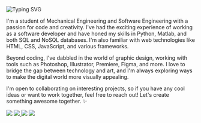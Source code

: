 <img src="https://readme-typing-svg.demolab.com?font=JetBrains+Mono&duration=3000&pause=1000&color=EF946C&vCenter=true&random=false&width=1000&lines=Hello+there!+%F0%9F%96%96%F0%9F%8F%BB" alt="Typing SVG" />

I'm a student of Mechanical Engineering and Software Engineering with a passion for code and creativity. I've had the exciting experience of working as a software developer and have honed my skills in Python, Matlab, and both SQL and NoSQL databases. I'm also familiar with web technologies like HTML, CSS, JavaScript, and various frameworks.

Beyond coding, I've dabbled in the world of graphic design, working with tools such as Photoshop, Illustrator, Premiere, Figma, and more. I love to bridge the gap between technology and art, and I'm always exploring ways to make the digital world more visually appealing.

I'm open to collaborating on interesting projects, so if you have any cool ideas or want to work together, feel free to reach out! Let's create something awesome together. ✨

<p align="left">
  <a href="mailto:wollingereliza@gmail.comal" alt="Gmail" target="_blank">
  <img src="https://img.shields.io/badge/-Gmail-EF6C6C?style=flat-square&labelColor=EF6C6C&logo=gmail&logoColor=white" /></a>

  <a href="https://www.behance.net/eliza-wollinger" alt="Behance" target="_blank">
  <img src="https://img.shields.io/badge/-Resume-EF946C?style=flat-square&labelColor=EF946C&logo=google-docs&logoColor=white&link=www.behance.net/eliza-wollinger">
  </a>

  <a href="https://www.linkedin.com/in/eliza-wollinger/" alt="LinkedIn" target="_blank">
  <img src="https://img.shields.io/badge/-Linkedin-6CA0EF?style=flat-square&logo=Linkedin&logoColor=white&link=www.linkedin.com/in/eliza-wollinger/" ></a>

  <a href="https://www.behance.net/eliza-wollinger" alt="Behance" target="_blank">
  <img src="https://img.shields.io/badge/-Behance-6C79EF?style=flat-square&labelColor=6C79EF&logo=behance&logoColor=white&link=www.behance.net/eliza-wollinger">
  </a>
</p>
